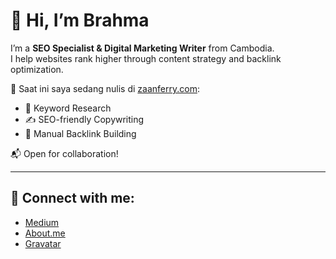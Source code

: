 # 👋 Hi, I’m Brahma

I’m a **SEO Specialist & Digital Marketing Writer** from Cambodia.  
I help websites rank higher through content strategy and backlink optimization.

🚀 Saat ini saya sedang nulis di [zaanferry.com](https://zaanferry.com):
- 🔑 Keyword Research
- ✍️ SEO-friendly Copywriting
- 🔗 Manual Backlink Building

📬 Open for collaboration!

---

## 🔗 Connect with me:
- [Medium](https://medium.com/@brahmacsry)
- [About.me](https://about.me/casroary)
- [Gravatar](https://gravatar.com)
